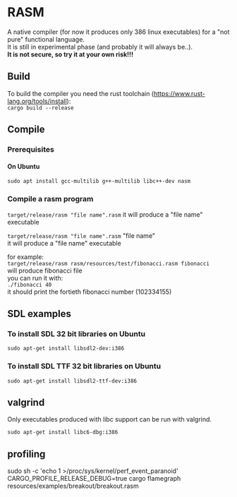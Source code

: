 # RASM

A native compiler (for now it produces only 386 linux executables) for a "not pure" functional language.  
It is still in experimental phase (and probably it will always be..).   
**It is not secure, so try it at your own risk!!!**

## Build

To build the compiler you need the rust toolchain (https://www.rust-lang.org/tools/install):  
`cargo build --release`

## Compile

### Prerequisites

#### On Ubuntu

`sudo apt install gcc-multilib g++-multilib libc++-dev nasm`

### Compile a rasm program

`target/release/rasm "file name".rasm` 
it will produce a "file name" executable

`target/release/rasm "file name".rasm` "file name"  
it will produce a "file name" executable

for example:  
`target/release/rasm rasm/resources/test/fibonacci.rasm fibonacci`  
will produce fibonacci file  
you can run it with:  
`./fibonacci 40`  
it should print the fortieth fibonacci number (102334155)

## SDL examples

### To install SDL 32 bit libraries on Ubuntu
`sudo apt-get install libsdl2-dev:i386`

### To install SDL TTF 32 bit libraries on Ubuntu
`sudo apt-get install libsdl2-ttf-dev:i386`

## valgrind

Only executables produced with libc support can be run with valgrind.

`sudo apt-get install libc6-dbg:i386`

## profiling
sudo sh -c 'echo 1 >/proc/sys/kernel/perf_event_paranoid'
CARGO_PROFILE_RELEASE_DEBUG=true cargo flamegraph resources/examples/breakout/breakout.rasm


